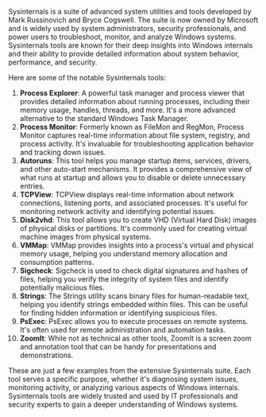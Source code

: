 Sysinternals is a suite of advanced system utilities and tools developed by Mark Russinovich and Bryce Cogswell. The suite is now owned by Microsoft and is widely used by system administrators, security professionals, and power users to troubleshoot, monitor, and analyze Windows systems. Sysinternals tools are known for their deep insights into Windows internals and their ability to provide detailed information about system behavior, performance, and security.

Here are some of the notable Sysinternals tools:

1. **Process Explorer**: A powerful task manager and process viewer that provides detailed information about running processes, including their memory usage, handles, threads, and more. It's a more advanced alternative to the standard Windows Task Manager.
2. **Process Monitor**: Formerly known as FileMon and RegMon, Process Monitor captures real-time information about file system, registry, and process activity. It's invaluable for troubleshooting application behavior and tracking down issues.
3. **Autoruns**: This tool helps you manage startup items, services, drivers, and other auto-start mechanisms. It provides a comprehensive view of what runs at startup and allows you to disable or delete unnecessary entries.
4. **TCPView**: TCPView displays real-time information about network connections, listening ports, and associated processes. It's useful for monitoring network activity and identifying potential issues.
5. **Disk2vhd**: This tool allows you to create VHD (Virtual Hard Disk) images of physical disks or partitions. It's commonly used for creating virtual machine images from physical systems.
6. **VMMap**: VMMap provides insights into a process's virtual and physical memory usage, helping you understand memory allocation and consumption patterns.
7. **Sigcheck**: Sigcheck is used to check digital signatures and hashes of files, helping you verify the integrity of system files and identify potentially malicious files.
8. **Strings**: The Strings utility scans binary files for human-readable text, helping you identify strings embedded within files. This can be useful for finding hidden information or identifying suspicious files.
9. **PsExec**: PsExec allows you to execute processes on remote systems. It's often used for remote administration and automation tasks.
10. **ZoomIt**: While not as technical as other tools, ZoomIt is a screen zoom and annotation tool that can be handy for presentations and demonstrations.

These are just a few examples from the extensive Sysinternals suite. Each tool serves a specific purpose, whether it's diagnosing system issues, monitoring activity, or analyzing various aspects of Windows internals. Sysinternals tools are widely trusted and used by IT professionals and security experts to gain a deeper understanding of Windows systems.